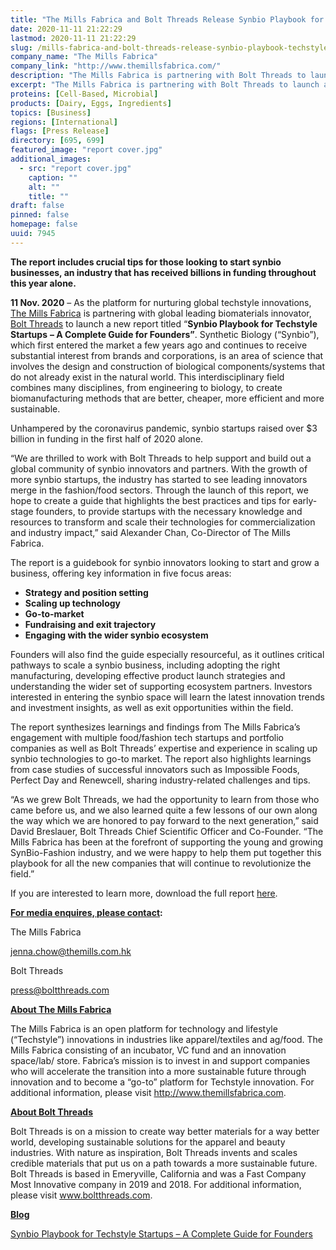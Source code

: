 ```yaml
---
title: "The Mills Fabrica and Bolt Threads Release Synbio Playbook for Techstyle Startups: A Complete Guide for Founders"
date: 2020-11-11 21:22:29
lastmod: 2020-11-11 21:22:29
slug: /mills-fabrica-and-bolt-threads-release-synbio-playbook-techstyle-startups-complete-guide
company_name: "The Mills Fabrica"
company_link: "http://www.themillsfabrica.com/"
description: "The Mills Fabrica is partnering with Bolt Threads to launch a new report titled “Synbio Playbook for Techstyle Startups – A Complete Guide for Founders”. The report synthesizes learnings and findings from The Mills Fabrica’s engagement with multiple food/fashion tech startups and portfolio companies as well as Bolt Threads’ expertise and experience in scaling up synthetic biology technologies to go-to market. The report also highlights learnings from case studies of successful innovators such as Impossible Foods, Perfect Day, and Renewcell, sharing industry-related challenges and tips."
excerpt: "The Mills Fabrica is partnering with Bolt Threads to launch a new report titled “Synbio Playbook for Techstyle Startups – A Complete Guide for Founders”. The report synthesizes learnings and findings from The Mills Fabrica’s engagement with multiple food/fashion tech startups and portfolio companies as well as Bolt Threads’ expertise and experience in scaling up synthetic biology technologies to go-to market. The report also highlights learnings from case studies of successful innovators such as Impossible Foods, Perfect Day, and Renewcell, sharing industry-related challenges and tips."
proteins: [Cell-Based, Microbial]
products: [Dairy, Eggs, Ingredients]
topics: [Business]
regions: [International]
flags: [Press Release]
directory: [695, 699]
featured_image: "report cover.jpg"
additional_images:
  - src: "report cover.jpg"
    caption: ""
    alt: ""
    title: ""
draft: false
pinned: false
homepage: false
uuid: 7945
---
```

<p><strong>The report includes crucial tips for those looking to start synbio businesses, an industry that has received billions in funding throughout this year alone.</strong></p>
<p><strong>11 Nov. 2020</strong> – As the platform for nurturing global techstyle innovations, <a href="http://www.themillsfabrica.com/">The Mills Fabrica</a> is partnering with global leading biomaterials innovator, <a href="https://boltthreads.com/">Bolt Threads</a> to launch a new report titled “<strong>Synbio Playbook for Techstyle Startups</strong> <strong>– A Complete Guide for Founders”</strong>. Synthetic Biology (“Synbio”), which first entered the market a few years ago and continues to receive substantial interest from brands and corporations, is an area of science that involves the design and construction of biological components/systems that do not already exist in the natural world. This interdisciplinary field combines many disciplines, from engineering to biology, to create biomanufacturing methods that are better, cheaper, more efficient and more sustainable.</p>
<p>Unhampered by the coronavirus pandemic, synbio startups raised over $3 billion in funding in the first half of 2020 alone.</p>
<p>“We are thrilled to work with Bolt Threads to help support and build out a global community of synbio innovators and partners. With the growth of more synbio startups, the industry has started to see leading innovators merge in the fashion/food sectors. Through the launch of this report, we hope to create a guide that highlights the best practices and tips for early-stage founders, to provide startups with the necessary knowledge and resources to transform and scale their technologies for commercialization and industry impact,” said Alexander Chan, Co-Director of The Mills Fabrica.</p>
<p>The report is a guidebook for synbio innovators looking to start and grow a business, offering key information in five focus areas:</p>
<ul>
<li><strong>Strategy and position setting</strong></li>
<li><strong>Scaling up technology</strong></li>
<li><strong>Go-to-market</strong></li>
<li><strong>Fundraising and exit trajectory</strong></li>
<li><strong>Engaging with the wider synbio ecosystem</strong></li>
</ul>
<p>Founders will also find the guide especially resourceful, as it outlines critical pathways to scale a synbio business, including adopting the right manufacturing, developing effective product launch strategies and understanding the wider set of supporting ecosystem partners. Investors interested in entering the synbio space will learn the latest innovation trends and investment insights, as well as exit opportunities within the field.</p>
<p>The report synthesizes learnings and findings from The Mills Fabrica’s engagement with multiple food/fashion tech startups and portfolio companies as well as Bolt Threads’ expertise and experience in scaling up synbio technologies to go-to market. The report also highlights learnings from case studies of successful innovators such as Impossible Foods, Perfect Day and Renewcell, sharing industry-related challenges and tips.</p>
<p>“As we grew Bolt Threads, we had the opportunity to learn from those who came before us, and we also learned quite a few lessons of our own along the way which we are honored to pay forward to the next generation,” said David Breslauer, Bolt Threads Chief Scientific Officer and Co-Founder. “The Mills Fabrica has been at the forefront of supporting the young and growing SynBio-Fashion industry, and we were happy to help them put together this playbook for all the new companies that will continue to revolutionize the field.”</p>
<p>If you are interested to learn more, download the full report <a href="http://www.themillsfabrica.com/platform/reports/">here</a>.</p>
<p><strong><u>For media enquires, please contact</u></strong><strong>: </strong></p>
<p>The Mills Fabrica</p>
<p><a href="mailto:jenna.chow@themills.com.hk">jenna.chow@themills.com.hk</a></p>
<p>Bolt Threads</p>
<p><a href="mailto:press@boltthreads.com">press@boltthreads.com</a></p>
<p><strong><u>About The Mills Fabrica</u></strong></p>
<p>The Mills Fabrica is an open platform for technology and lifestyle (“Techstyle”) innovations in industries like apparel/textiles and ag/food. The Mills Fabrica consisting of an incubator, VC fund and an innovation space/lab/ store. Fabrica’s mission is to invest in and support companies who will accelerate the transition into a more sustainable future through innovation and to become a “go-to” platform for Techstyle innovation. For additional information, please visit <a href="http://www.themillsfabrica.com">http://www.themillsfabrica.com</a>.</p>
<p><strong><u>About Bolt Threads</u></strong></p>
<p>Bolt Threads is on a mission to create way better materials for a way better world, developing sustainable solutions for the apparel and beauty industries. With nature as inspiration, Bolt Threads invents and scales credible materials that put us on a path towards a more sustainable future. Bolt Threads is based in Emeryville, California and was a Fast Company Most Innovative company in 2019 and 2018. For additional information, please visit <a href="http://www.boltthreads.com">www.boltthreads.com</a>.</p>
<p><strong><u>Blog</u></strong></p>
<p><a href="http://www.themillsfabrica.com/news/synbioplaybook/">Synbio Playbook for Techstyle Startups – A Complete Guide for Founders</a></p>
